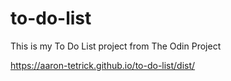 # to-do-list

This is my To Do List project from The Odin Project

https://aaron-tetrick.github.io/to-do-list/dist/
